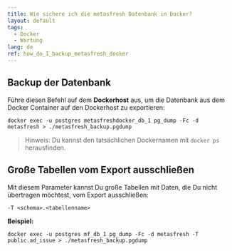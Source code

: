 ```yaml
---
title: Wie sichere ich die metasfresh Datenbank in Docker?
layout: default
tags:
  - Docker
  - Wartung
lang: de
ref: how_do_I_backup_metasfresh_docker
---
```


## Backup der Datenbank

Führe diesen Befehl auf dem **Dockerhost** aus, um die Datenbank aus dem Docker Container auf den Dockerhost zu exportieren:

`docker exec -u postgres metasfreshdocker_db_1 pg_dump -Fc -d metasfresh > ./metasfresh_backup.pgdump `

>Hinweis: Du kannst den tatsächlichen Dockernamen mit `docker ps` herausfinden.


## Große Tabellen vom Export ausschließen

Mit diesem Parameter kannst Du große Tabellen mit Daten, die Du nicht übertragen möchtest, vom Export ausschließen:

`-T <schema>.<tabellenname>`

**Beispiel:**

`docker exec -u postgres mf_db_1 pg_dump -Fc -d metasfresh -T public.ad_issue > ./metasfresh_backup.pgdump`
